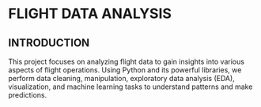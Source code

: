 # FLIGHT DATA ANALYSIS

## INTRODUCTION

This project focuses on analyzing flight data to gain insights into various aspects of flight operations. Using Python and its powerful libraries, we perform data cleaning, manipulation, exploratory data analysis (EDA), visualization, and machine learning tasks to understand patterns and make predictions.
